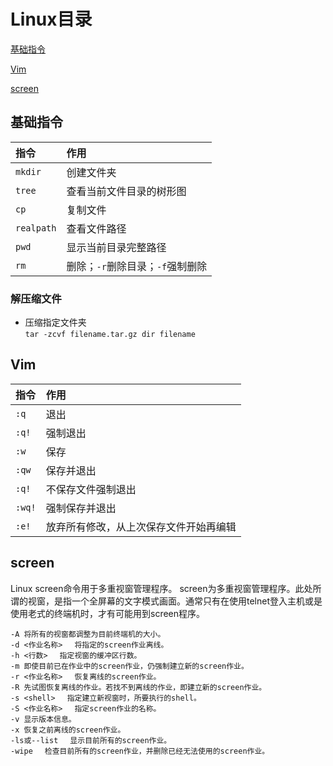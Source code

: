 # Linux目录

[基础指令](#基础指令)

[Vim](#vim)

[screen](#screen)


<a id = "基础指令"> </a>

## 基础指令
|指令|作用|
|:-|:-
|`mkdir`|创建文件夹
|`tree`|查看当前文件目录的树形图
|`cp`|复制文件
|`realpath`|查看文件路径
|`pwd`|显示当前目录完整路径
|`rm`|删除；`-r`删除目录；`-f`强制删除

### 解压缩文件
+ 压缩指定文件夹 <br>
`tar -zcvf filename.tar.gz dir filename`

<a id = "Vim"> </a>

## Vim
|指令|作用
|:-|:--
|`:q`|退出
|`:q!`|强制退出
|`:w`|保存
|`:qw`|保存并退出
|`:q!`|不保存文件强制退出
|`:wq!`|强制保存并退出
|`:e!`|放弃所有修改，从上次保存文件开始再编辑


<a id = "screen"> </a>

## **screen**
Linux screen命令用于多重视窗管理程序。
screen为多重视窗管理程序。此处所谓的视窗，是指一个全屏幕的文字模式画面。通常只有在使用telnet登入主机或是使用老式的终端机时，才有可能用到screen程序。

```
-A 将所有的视窗都调整为目前终端机的大小。
-d <作业名称> 　将指定的screen作业离线。
-h <行数> 　指定视窗的缓冲区行数。
-m 即使目前已在作业中的screen作业，仍强制建立新的screen作业。
-r <作业名称> 　恢复离线的screen作业。
-R 先试图恢复离线的作业。若找不到离线的作业，即建立新的screen作业。
-s <shell> 　指定建立新视窗时，所要执行的shell。
-S <作业名称> 　指定screen作业的名称。
-v 显示版本信息。
-x 恢复之前离线的screen作业。
-ls或--list 　显示目前所有的screen作业。
-wipe 　检查目前所有的screen作业，并删除已经无法使用的screen作业。
```